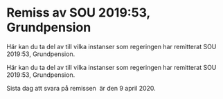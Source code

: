 # Remiss av SOU 2019:53, Grundpension

Här kan du ta del av till vilka instanser som regeringen har remitterat SOU 2019:53, Grundpension.

Här kan du ta del av till vilka instanser som regeringen har remitterat SOU 2019:53, Grundpension.

Sista dag att svara på remissen  är den 9 april 2020.
